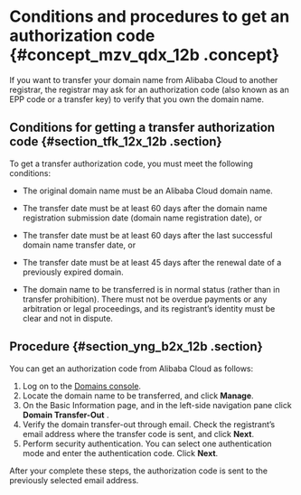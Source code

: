 # Conditions and procedures to get an authorization code {#concept_mzv_qdx_12b .concept}

If you want to transfer your domain name from Alibaba Cloud to another registrar, the registrar may ask for an authorization code \(also known as an EPP code or a transfer key\) to verify that you own the domain name.

## Conditions for getting a transfer authorization code {#section_tfk_12x_12b .section}

To get a transfer authorization code, you must meet the following conditions:

-   The original domain name must be an Alibaba Cloud domain name.

-   The transfer date must be at least 60 days after the domain name registration submission date \(domain name registration date\), or

-   The transfer date must be at least 60 days after the last successful domain name transfer date, or

-   The transfer date must be at least 45 days after the renewal date of a previously expired domain.

-   The domain name to be transferred is in normal status \(rather than in transfer prohibition\). There must not be overdue payments or any arbitration or legal proceedings, and its registrant’s identity must be clear and not in dispute.


## Procedure {#section_yng_b2x_12b .section}

You can get an authorization code from Alibaba Cloud as follows:

1.  Log on to the [Domains console](https://dc.console.aliyun.com/#/domain/list).
2.  Locate the domain name to be transferred, and click **Manage**.
3.  On the Basic Information page, and in the left-side navigation pane click **Domain Transfer-Out** .
4.  Verify the domain transfer-out through email. Check the registrant’s email address where the transfer code is sent, and click **Next**.
5.  Perform security authentication. You can select one authentication mode and enter the authentication code. Click **Next**.

After your complete these steps, the authorization code is sent to the previously selected email address.

